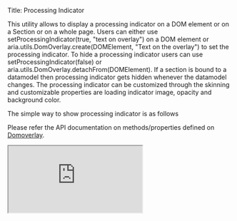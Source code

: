 Title: Processing Indicator


This utility allows to display a processing indicator on a DOM element or on a Section or on a whole page. Users can either use setProcessingIndicator(true, "text on overlay") on a DOM element or aria.utils.DomOverlay.create(DOMElement, "Text on the overlay") to set the processing indicator. To hide a processing indicator users can use  setProcessingIndicator(false) or aria.utils.DomOverlay.detachFrom(DOMElement). If a section is bound to a datamodel then processing indicator gets hidden whenever the datamodel changes. The processing indicator can be customized through the skinning and customizable properties are loading indicator image, opacity and background color.

The simple way to show processing indicator is as follows
<script src='http://snippets.ariatemplates.com/snippets/github.com/ariatemplates/documentation-code/snippets/utils/loadingoverlay/LoadingOverlayTemplate.tpl?tag=utlOverlay&lang=at&outdent=true' defer></script>

<script src='http://snippets.ariatemplates.com/snippets/github.com/ariatemplates/documentation-code/snippets/utils/loadingoverlay/LoadingOverlayTemplate.tpl?tag=utlOverlayScript&lang=at&outdent=true' defer></script>

Please refer the API documentation on methods/properties defined on [Domoverlay](http://ariatemplates.com/api/#aria.utils.DomOverlay).

<iframe class='samples' src='http://snippets.ariatemplates.com/samples/github.com/ariatemplates/documentation-code/samples/utils/loadingoverlay/' ></iframe>

